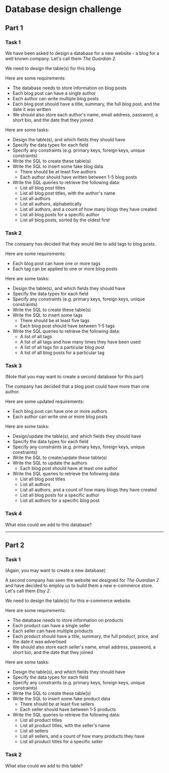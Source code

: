 # Database design challenge

## Part 1

### Task 1

We have been asked to design a database for a new website - a blog for a well known company. Let's call them _The Guardian 2_.

We need to design the table(s) for this blog.

Here are some requirements:

- The database needs to store information on blog posts
- Each blog post can have a single author
- Each author can write multiple blog posts
- Each blog post should have a title, summary, the full blog post, and the date it was written
- We should also store each author's name, email address, password, a short bio, and the date that they joined

Here are some tasks:

- Design the table(s), and which fields they should have
- Specify the data types for each field
- Specify any constraints (e.g. primary keys, foreign keys, unique constraints)
- Write the SQL to create these table(s)
- Write the SQL to insert some fake blog data
  - There should be at least five authors
  - Each author should have written between 1-5 blog posts
- Write the SQL queries to retrieve the following data:
  - List all blog post titles
  - List all blog post titles, with the author's name
  - List all authors
  - List all authors, alphabetically
  - List all authors, and a count of how many blogs they have created
  - List all blog posts for a specific author
  - List all blog posts, sorted by the oldest first


### Task 2

The company has decided that they would like to add tags to blog posts.

Here are some requirements:

- Each blog post can have one or more tags
- Each tag can be applied to one or more blog posts

Here are some tasks:

- Design the table(s), and which fields they should have
- Specify the data types for each field
- Specify any constraints (e.g. primary keys, foreign keys, unique constraints)
- Write the SQL to create these table(s)
- Write the SQL to insert some tags
  - There should be at least five tags
  - Each blog post should have between 1-5 tags
- Write the SQL queries to retrieve the following data:
  - A list of all tags
  - A list of all tags and how many times they have been used
  - A list of all tags for a particular blog post
  - A list of all blog posts for a particular tag


### Task 3

(Note that you may want to create a second database for this part)

The company has decided that a blog post could have more than one author.

Here are some updated requirements:

- Each blog post can have one or more authors
- Each author can write one or more blog posts

Here are some tasks:

- Design/update the table(s), and which fields they should have
- Specify the data types for each field
- Specify any constraints (e.g. primary keys, foreign keys, unique constraints)
- Write the SQL to create/update these table(s)
- Write the SQL to update the authors
  - Each blog post should have at least one author
- Write the SQL queries to retrieve the following data:
  - List all blog post titles
  - List all authors
  - List all authors, and a count of how many blogs they have created
  - List all blog posts for a specific author
  - List all authors for a specific blog post

### Task 4

What else could we add to this database?


---

## Part 2

### Task 1

(Again, you may want to create a new database)

A second company has seen the website we designed for _The Guardian 2_ and have decided to employ us to build them a new e-commerce store. Let's call them _Etsy 2_.


We need to design the table(s) for this e-commerce website.

Here are some requirements:

- The database needs to store information on products
- Each product can have a single seller
- Each seller can have multiple products
- Each product should have a title, summary, the full product, price, and the date it was advertised
- We should also store each seller's name, email address, password, a short bio, and the date that they joined

Here are some tasks:

- Design the table(s), and which fields they should have
- Specify the data types for each field
- Specify any constraints (e.g. primary keys, foreign keys, unique constraints)
- Write the SQL to create these table(s)
- Write the SQL to insert some fake product data
  - There should be at least five sellers
  - Each seller should have between 1-5 products
- Write the SQL queries to retrieve the following data:
  - List all product titles
  - List all product titles, with the seller's name
  - List all sellers
  - List all sellers, and a count of how many products they have
  - List all product titles for a specific seller


### Task 2

What else could we add to this table?
